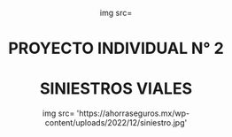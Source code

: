 <p align='center'> img src= </p>
<h1 align= 'center'>PROYECTO INDIVIDUAL N° 2</h1>
<h1 align ='center'>SINIESTROS VIALES</h1>
<p align='center'> img src= 'https://ahorraseguros.mx/wp-content/uploads/2022/12/siniestro.jpg' </p>
